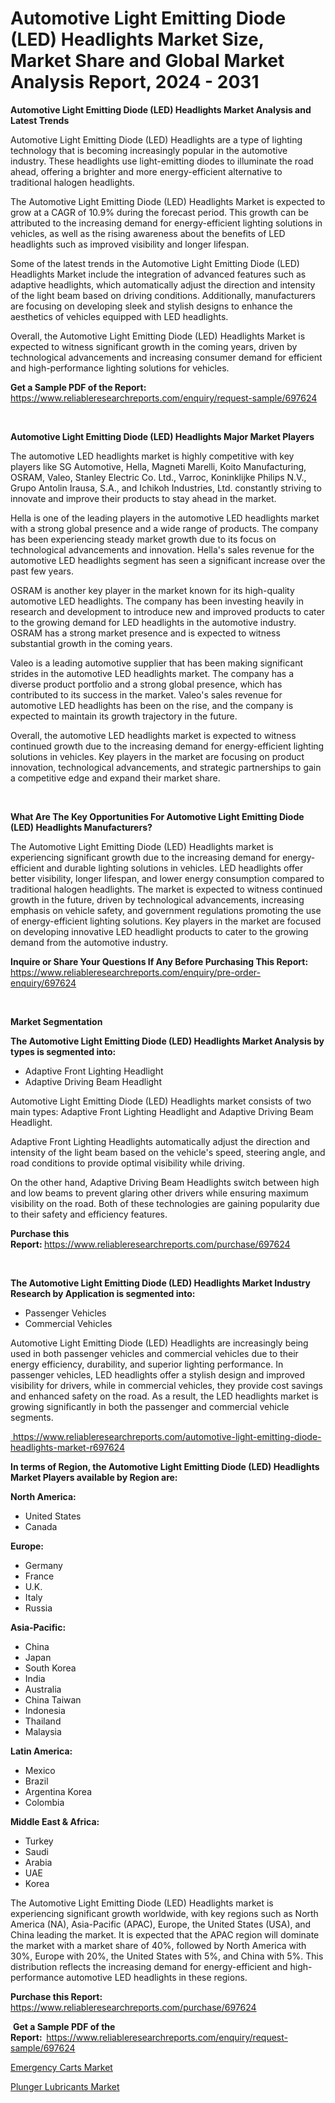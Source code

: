 <p><h1>Automotive Light Emitting Diode (LED) Headlights Market Size, Market Share and Global Market Analysis Report, 2024 - 2031</h1></p><p><strong>Automotive Light Emitting Diode (LED) Headlights Market Analysis and Latest Trends</strong></p>
<p><p>Automotive Light Emitting Diode (LED) Headlights are a type of lighting technology that is becoming increasingly popular in the automotive industry. These headlights use light-emitting diodes to illuminate the road ahead, offering a brighter and more energy-efficient alternative to traditional halogen headlights.</p><p>The Automotive Light Emitting Diode (LED) Headlights Market is expected to grow at a CAGR of 10.9% during the forecast period. This growth can be attributed to the increasing demand for energy-efficient lighting solutions in vehicles, as well as the rising awareness about the benefits of LED headlights such as improved visibility and longer lifespan.</p><p>Some of the latest trends in the Automotive Light Emitting Diode (LED) Headlights Market include the integration of advanced features such as adaptive headlights, which automatically adjust the direction and intensity of the light beam based on driving conditions. Additionally, manufacturers are focusing on developing sleek and stylish designs to enhance the aesthetics of vehicles equipped with LED headlights.</p><p>Overall, the Automotive Light Emitting Diode (LED) Headlights Market is expected to witness significant growth in the coming years, driven by technological advancements and increasing consumer demand for efficient and high-performance lighting solutions for vehicles.</p></p>
<p><strong>Get a Sample PDF of the Report:&nbsp;</strong> <a href="https://www.reliableresearchreports.com/enquiry/request-sample/697624">https://www.reliableresearchreports.com/enquiry/request-sample/697624</a></p>
<p>&nbsp;</p>
<p><strong>Automotive Light Emitting Diode (LED) Headlights Major Market Players</strong></p>
<p><p>The automotive LED headlights market is highly competitive with key players like SG Automotive, Hella, Magneti Marelli, Koito Manufacturing, OSRAM, Valeo, Stanley Electric Co. Ltd., Varroc, Koninklijke Philips N.V., Grupo Antolin Irausa, S.A., and Ichikoh Industries, Ltd. constantly striving to innovate and improve their products to stay ahead in the market.</p><p>Hella is one of the leading players in the automotive LED headlights market with a strong global presence and a wide range of products. The company has been experiencing steady market growth due to its focus on technological advancements and innovation. Hella's sales revenue for the automotive LED headlights segment has seen a significant increase over the past few years.</p><p>OSRAM is another key player in the market known for its high-quality automotive LED headlights. The company has been investing heavily in research and development to introduce new and improved products to cater to the growing demand for LED headlights in the automotive industry. OSRAM has a strong market presence and is expected to witness substantial growth in the coming years.</p><p>Valeo is a leading automotive supplier that has been making significant strides in the automotive LED headlights market. The company has a diverse product portfolio and a strong global presence, which has contributed to its success in the market. Valeo's sales revenue for automotive LED headlights has been on the rise, and the company is expected to maintain its growth trajectory in the future.</p><p>Overall, the automotive LED headlights market is expected to witness continued growth due to the increasing demand for energy-efficient lighting solutions in vehicles. Key players in the market are focusing on product innovation, technological advancements, and strategic partnerships to gain a competitive edge and expand their market share.</p></p>
<p>&nbsp;</p>
<p><strong>What Are The Key Opportunities For Automotive Light Emitting Diode (LED) Headlights Manufacturers?</strong></p>
<p><p>The Automotive Light Emitting Diode (LED) Headlights market is experiencing significant growth due to the increasing demand for energy-efficient and durable lighting solutions in vehicles. LED headlights offer better visibility, longer lifespan, and lower energy consumption compared to traditional halogen headlights. The market is expected to witness continued growth in the future, driven by technological advancements, increasing emphasis on vehicle safety, and government regulations promoting the use of energy-efficient lighting solutions. Key players in the market are focused on developing innovative LED headlight products to cater to the growing demand from the automotive industry.</p></p>
<p><strong>Inquire or Share Your Questions If Any Before Purchasing This Report:</strong> <a href="https://www.reliableresearchreports.com/enquiry/pre-order-enquiry/697624">https://www.reliableresearchreports.com/enquiry/pre-order-enquiry/697624</a></p>
<p>&nbsp;</p>
<p><strong>Market Segmentation</strong></p>
<p><strong>The Automotive Light Emitting Diode (LED) Headlights Market Analysis by types is segmented into:</strong></p>
<p><ul><li>Adaptive Front Lighting Headlight</li><li>Adaptive Driving Beam Headlight</li></ul></p>
<p><p>Automotive Light Emitting Diode (LED) Headlights market consists of two main types: Adaptive Front Lighting Headlight and Adaptive Driving Beam Headlight. </p><p>Adaptive Front Lighting Headlights automatically adjust the direction and intensity of the light beam based on the vehicle's speed, steering angle, and road conditions to provide optimal visibility while driving. </p><p>On the other hand, Adaptive Driving Beam Headlights switch between high and low beams to prevent glaring other drivers while ensuring maximum visibility on the road. Both of these technologies are gaining popularity due to their safety and efficiency features.</p></p>
<p><strong>Purchase this Report:&nbsp;</strong><a href="https://www.reliableresearchreports.com/purchase/697624">https://www.reliableresearchreports.com/purchase/697624</a></p>
<p>&nbsp;</p>
<p><strong>The Automotive Light Emitting Diode (LED) Headlights Market Industry Research by Application is segmented into:</strong></p>
<p><ul><li>Passenger Vehicles</li><li>Commercial Vehicles</li></ul></p>
<p><p>Automotive Light Emitting Diode (LED) Headlights are increasingly being used in both passenger vehicles and commercial vehicles due to their energy efficiency, durability, and superior lighting performance. In passenger vehicles, LED headlights offer a stylish design and improved visibility for drivers, while in commercial vehicles, they provide cost savings and enhanced safety on the road. As a result, the LED headlights market is growing significantly in both the passenger and commercial vehicle segments.</p></p>
<p><a href="https://www.reliableresearchreports.com/automotive-light-emitting-diode-headlights-market-r697624">&nbsp;https://www.reliableresearchreports.com/automotive-light-emitting-diode-headlights-market-r697624</a></p>
<p><strong>In terms of Region, the Automotive Light Emitting Diode (LED) Headlights Market Players available by Region are:</strong></p>
<p>
    <p> <strong> North America: </strong>
        <ul>
            <li>United States</li>
            <li>Canada</li>
        </ul>
        </p> 
    <p> <strong> Europe: </strong>
        <ul>
            <li>Germany</li>
            <li>France</li>
            <li>U.K.</li>
            <li>Italy</li>
            <li>Russia</li>
        </ul>
        </p> 
    <p> <strong> Asia-Pacific: </strong>
        <ul>
            <li>China</li>
            <li>Japan</li>
            <li>South Korea</li>
            <li>India</li>
            <li>Australia</li>
            <li>China Taiwan</li>
            <li>Indonesia</li>
            <li>Thailand</li>
            <li>Malaysia</li>
        </ul>
        </p> 
    <p> <strong> Latin America: </strong>
        <ul>
            <li>Mexico</li>
            <li>Brazil</li>
            <li>Argentina Korea</li>
            <li>Colombia</li>
        </ul>
        </p> 
    <p> <strong> Middle East & Africa: </strong>
        <ul>
            <li>Turkey</li>
            <li>Saudi</li>
            <li>Arabia</li>
            <li>UAE</li>
            <li>Korea</li>
        </ul>
    </p>
    </p>
<p><p>The Automotive Light Emitting Diode (LED) Headlights market is experiencing significant growth worldwide, with key regions such as North America (NA), Asia-Pacific (APAC), Europe, the United States (USA), and China leading the market. It is expected that the APAC region will dominate the market with a market share of 40%, followed by North America with 30%, Europe with 20%, the United States with 5%, and China with 5%. This distribution reflects the increasing demand for energy-efficient and high-performance automotive LED headlights in these regions.</p></p>
<p><strong>Purchase this Report: </strong><a href="https://www.reliableresearchreports.com/purchase/697624">https://www.reliableresearchreports.com/purchase/697624</a></p>
<p>&nbsp;<strong>Get a Sample PDF of the Report:&nbsp;&nbsp;</strong><a href="https://www.reliableresearchreports.com/enquiry/request-sample/697624">https://www.reliableresearchreports.com/enquiry/request-sample/697624</a></p>
<p><strong></strong></p>
<p><p><a href="https://view.publitas.com/reportprime-1/global-emergency-carts-market-focus-on-application-end-use-industry-type-equipment-and-region-analysis-and-forecast-2024-2031/">Emergency Carts Market</a></p><p><a href="https://github.com/Graham1Dianne/Market-Research-Report-List-1/blob/main/plunger-lubricants-market.md">Plunger Lubricants Market</a></p></p>
